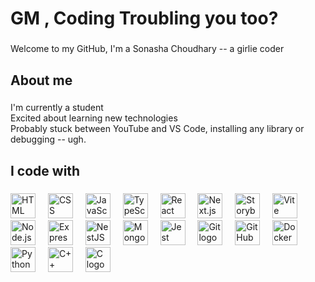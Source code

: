 <h1 align="left"> GM , Coding Troubling you too?</h1>

###

<p align="left"> Welcome to my GitHub, I'm a Sonasha Choudhary -- a girlie coder</p>

###

<h2 align="left">About me</h2>

###

<p align="left">I'm currently a student <br> Excited about learning new technologies<br>Probably stuck between YouTube and VS Code, installing any library or debugging -- ugh. </p>

###

<h2 align="left">I code with</h2>

###

<div align="left">
<!-- HTML -->
<img src="https://cdn.jsdelivr.net/gh/devicons/devicon/icons/html5/html5-original.svg" height="40" alt="HTML logo" />
<img width="12" />

<!-- CSS -->
<img src="https://cdn.jsdelivr.net/gh/devicons/devicon/icons/css3/css3-original.svg" height="40" alt="CSS logo" />
<img width="12" />

<!-- JavaScript -->
<img src="https://cdn.jsdelivr.net/gh/devicons/devicon/icons/javascript/javascript-original.svg" height="40" alt="JavaScript logo" />
<img width="12" />

<!-- TypeScript -->
<img src="https://cdn.jsdelivr.net/gh/devicons/devicon/icons/typescript/typescript-original.svg" height="40" alt="TypeScript logo" />
<img width="12" />

<!-- React -->
<img src="https://cdn.jsdelivr.net/gh/devicons/devicon/icons/react/react-original.svg" height="40" alt="React logo" />
<img width="12" />

<!-- Next.js -->
<img src="https://cdn.jsdelivr.net/gh/devicons/devicon/icons/nextjs/nextjs-original.svg" height="40" alt="Next.js logo" />
<img width="12" />

<!-- Storybook -->
<img src="https://cdn.jsdelivr.net/gh/devicons/devicon/icons/storybook/storybook-original.svg" height="40" alt="Storybook logo" />
<img width="12" />

<!-- Vite -->
<img src="https://cdn.jsdelivr.net/gh/devicons/devicon/icons/vitejs/vitejs-original.svg" height="40" alt="Vite logo" />
<img width="12" />

<!-- Node.js -->
<img src="https://cdn.jsdelivr.net/gh/devicons/devicon/icons/nodejs/nodejs-original.svg" height="40" alt="Node.js logo" />
<img width="12" />

<!-- Express -->
<img src="https://cdn.jsdelivr.net/gh/devicons/devicon/icons/express/express-original.svg" height="40" alt="Express logo" />
<img width="12" />

<!-- NestJS -->
<img src="https://cdn.jsdelivr.net/gh/devicons/devicon/icons/nestjs/nestjs-plain.svg" height="40" alt="NestJS logo" />
<img width="12" />

<!-- MongoDB -->
<img src="https://cdn.jsdelivr.net/gh/devicons/devicon/icons/mongodb/mongodb-original.svg" height="40" alt="MongoDB logo" />
<img width="12" />

<!-- Jest -->
<img src="https://cdn.jsdelivr.net/gh/devicons/devicon/icons/jest/jest-plain.svg" height="40" alt="Jest logo" />
<img width="12" />

<!-- Git -->
<img src="https://cdn.jsdelivr.net/gh/devicons/devicon/icons/git/git-original.svg" height="40" alt="Git logo" />
<img width="12" />

<!-- GitHub -->
<img src="https://cdn.jsdelivr.net/gh/devicons/devicon/icons/github/github-original.svg" height="40" alt="GitHub logo" />
<img width="12" />

<!-- Docker -->
<img src="https://cdn.jsdelivr.net/gh/devicons/devicon/icons/docker/docker-original.svg" height="40" alt="Docker logo" />
<img width="12" />

<!-- Python -->
<img src="https://cdn.jsdelivr.net/gh/devicons/devicon/icons/python/python-original.svg" height="40" alt="Python logo" />
<img width="12" />

<!-- C++ -->
<img src="https://cdn.jsdelivr.net/gh/devicons/devicon/icons/cplusplus/cplusplus-original.svg" height="40" alt="C++ logo" />
<img width="12" />

<!-- C -->
<img src="https://cdn.jsdelivr.net/gh/devicons/devicon/icons/c/c-original.svg" height="40" alt="C logo" />


</div>

###
